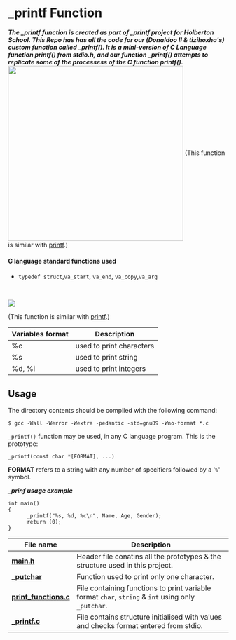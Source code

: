  # _printf Function
***The _printf function is created as part of _printf project for Holberton School. This Repo has has all the code for our (Donaldoo II & tizihoxha's) custom function called _printf(). It is a mini-version of C Language function printf() from stdio.h, and our function _printf() attempts to replicate some of the processess of the C function printf().***
<img img align="center" width="400" height="400" src="https://app.slack.com/client/T02BUAW9Y5N/D03GTHSR3V2">
(This function is similar with [printf](https://man7.org/linux/man-pages/man3/printf.3.html).)

#### C language standard functions used

* ``typedef struct``,``va_start``, ``va_end``, ``va_copy``,``va_arg``

​

<img src="https://files.slack.com/files-pri/T01BXJ5C1PT-F03NW154K6G/my_first_board.jpg">

(This function is similar with [printf](https://man7.org/linux/man-pages/man3/printf.3.html).)

Variables format | Description
--- | ---
%c | used to print characters
%s | used to print string
%d, %i | used to print integers

## Usage

The directory contents should be compiled with the following command:

```
$ gcc -Wall -Werror -Wextra -pedantic -std=gnu89 -Wno-format *.c

```

`_printf()` function may be used, in any C language program.  This is the
prototype:

```
_printf(const char *[FORMAT], ...)
```

__FORMAT__ refers to a string with any number of specifiers followed by a '`%`'
symbol. 

 ***_prinf usage example***
```
int main()
{
      _printf("%s, %d, %c\n", Name, Age, Gender);
      return (0);
} 
```
**File name** | **Description**
---- | ----
**[main.h](https://github.com/Donaldoo/holbertonschool-printf/blob/main/main.h)** | Header file conatins all the prototypes & the structure used in this project.
**[_putchar](https://github.com/Donaldoo/holbertonschool-printf/blob/main/_putchar.c)** | Function used to print only one character.
**[print_functions.c](https://github.com/Donaldoo/holbertonschool-printf/blob/main/print_functions.c)** | File containing functions to print variable format `char`, `string` & `int` using only `_putchar`.
**[_printf.c](https://github.com/Donaldoo/holbertonschool-printf/blob/main/_printf.c)** | File contains structure initialised with values and checks format entered from stdio.
